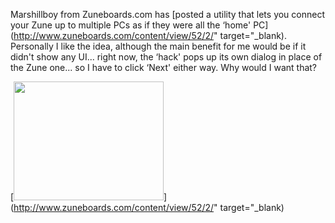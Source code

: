 Marshillboy from Zuneboards.com has [posted a utility that lets you connect your Zune up to multiple PCs as if they were all the &#8216;home' PC](http://www.zuneboards.com/content/view/52/2/" target="_blank). Personally I like the idea, although the main benefit for me would be if it didn't show any UI... right now, the &#8216;hack' pops up its own dialog in place of the Zune one... so I have to click &#8216;Next' either way. Why would I want that?

[<img height="190" src="http://i104.photobucket.com/albums/m163/pityonu9073/hacked.jpg" width="240" border="0" />](http://www.zuneboards.com/content/view/52/2/" target="_blank)